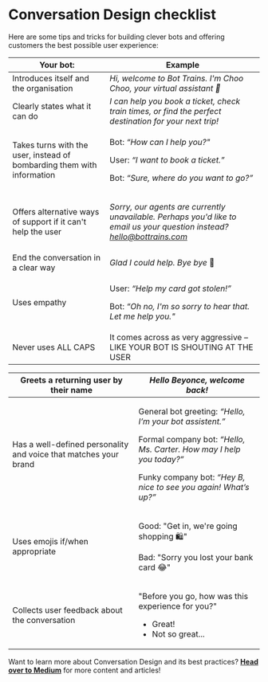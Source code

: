 # Conversation Design checklist

Here are some tips and tricks for building clever bots and offering customers the best possible user experience:

| Your bot:                                                              | Example                                                                                                                                                |
| ---------------------------------------------------------------------- | ------------------------------------------------------------------------------------------------------------------------------------------------------ |
| Introduces itself and the organisation                                 | _Hi, welcome to Bot Trains. I'm Choo Choo, your virtual assistant 👋_                                                                                  |
| Clearly states what it can do                                          | _I can help you book a ticket, check train times, or find the perfect destination for your next trip!_                                                 |
| Takes turns with the user, instead of bombarding them with information | <p>Bot: <em>“How can I help you?"</em></p><p>User: <em>“I want to book a ticket.”</em></p><p>Bot: <em>“Sure, where do you want to go?”</em></p>        |
| Offers alternative ways of support if it can't help the user           | <p><em>Sorry, our agents are currently unavailable. Perhaps you'd like to email us your question instead? hello@bottrains.com</em></p><p><em></em></p> |
| End the conversation in a clear way                                    | _Glad I could help. Bye bye_ 👋                                                                                                                        |
| Uses empathy                                                           | <p>User: <em>“Help my card got stolen!”</em> </p><p>Bot: <em>“Oh no, I'm so sorry to hear that. Let me help you."</em></p>                             |
| Never uses ALL CAPS                                                    | It comes across as very aggressive – LIKE YOUR BOT IS SHOUTING AT THE USER                                                                             |

| Greets a returning user by their name                            | _Hello Beyonce, welcome back!_                                                                                                                                                                                                        |
| ---------------------------------------------------------------- | ------------------------------------------------------------------------------------------------------------------------------------------------------------------------------------------------------------------------------------- |
| Has a well-defined personality and voice that matches your brand | <p>General bot greeting: <em>“Hello, I’m your bot assistent.”</em></p><p>Formal company bot: <em>“Hello, Ms. Carter. How may I help you today?”</em></p><p>Funky company bot: <em>“Hey B, nice to see you again! What’s up?”</em></p> |
| Uses emojis if/when appropriate                                  | <p>Good: "Get in, we're going shopping 🛍"</p><p>Bad: "Sorry you lost your bank card 😂"</p>                                                                                                                                          |
| Collects user feedback about the conversation                    | <p>"Before you go, how was this experience for you?"</p><ul><li>Great!</li><li>Not so great...</li></ul>                                                                                                                              |

Want to learn more about Conversation Design and its best practices? [**Head over to Medium**](https://tesstettelin.medium.com) for more content and articles!
